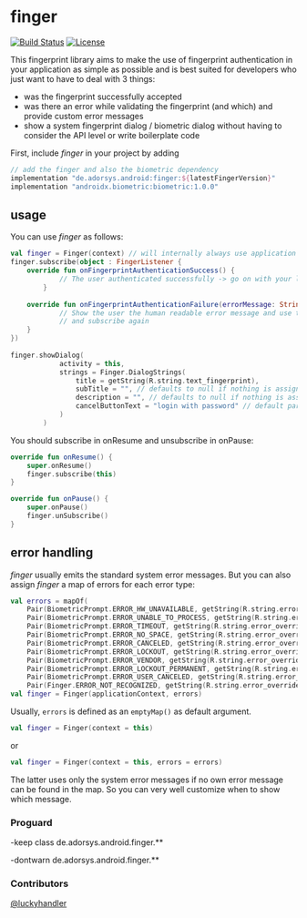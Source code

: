 # finger

[![Build Status](https://travis-ci.com/adorsys/fingerprint-android.svg?branch=master)](https://travis-ci.com/adorsys/fingerprint-android)
[![License](https://img.shields.io/badge/License-Apache%202.0-blue.svg)](https://opensource.org/licenses/Apache-2.0)

This fingerprint library aims to make the use of fingerprint authentication in your application as simple as possible and is best suited for developers who just want to have to deal with 3 things:

* was the fingerprint successfully accepted
* was there an error while validating the fingerprint (and which) and provide custom error messages
* show a system fingerprint dialog / biometric dialog without having to consider the API level or write boilerplate code

First, include _finger_ in your project by adding
  ````groovy
  // add the finger and also the biometric dependency  
implementation "de.adorsys.android:finger:${latestFingerVersion}"
implementation "androidx.biometric:biometric:1.0.0"
````

## usage
You can use _finger_ as follows:

```` kotlin 
val finger = Finger(context) // will internally always use application context
finger.subscribe(object : FingerListener {
	override fun onFingerprintAuthenticationSuccess() {
    		// The user authenticated successfully -> go on with your logic
    	}
                  
	override fun onFingerprintAuthenticationFailure(errorMessage: String, errorCode: Int) {
    		// Show the user the human readable error message and use the error code if necessary 
        	// and subscribe again
	}
})
              
finger.showDialog(
            activity = this,
            strings = Finger.DialogStrings(
                title = getString(R.string.text_fingerprint),
                subTitle = "", // defaults to null if nothing is assigned    
                description = "", // defaults to null if nothing is assigned
                cancelButtonText = "login with password" // default parameter is android.R.cancel 
            )
        )
````

You should subscribe in onResume and unsubscribe in onPause:
````kotlin
override fun onResume() {
	super.onResume()
	finger.subscribe(this)
}

override fun onPause() {
    super.onPause()
    finger.unSubscribe()
}
````

##  error handling
_finger_ usually emits the standard system error messages. But you can also assign _finger_ a map of errors for each error type:
 
```` kotlin
val errors = mapOf(
	Pair(BiometricPrompt.ERROR_HW_UNAVAILABLE, getString(R.string.error_override_hw_unavailable)),
	Pair(BiometricPrompt.ERROR_UNABLE_TO_PROCESS, getString(R.string.error_override_unable_to_process)),
	Pair(BiometricPrompt.ERROR_TIMEOUT, getString(R.string.error_override_error_timeout)),
	Pair(BiometricPrompt.ERROR_NO_SPACE, getString(R.string.error_override_no_space)),
	Pair(BiometricPrompt.ERROR_CANCELED, getString(R.string.error_override_canceled)),
	Pair(BiometricPrompt.ERROR_LOCKOUT, getString(R.string.error_override_lockout)),
	Pair(BiometricPrompt.ERROR_VENDOR, getString(R.string.error_override_vendor)),
	Pair(BiometricPrompt.ERROR_LOCKOUT_PERMANENT, getString(R.string.error_override_lockout_permanent)),
	Pair(BiometricPrompt.ERROR_USER_CANCELED, getString(R.string.error_override_user_cancel)),
	Pair(Finger.ERROR_NOT_RECOGNIZED, getString(R.string.error_override_not_recognized)))
val finger = Finger(applicationContext, errors)
````

Usually, `errors` is defined as an `emptyMap()` as default argument.
   
```` kotlin
val finger = Finger(context = this)
````
or

```` kotlin
val finger = Finger(context = this, errors = errors)
````
The latter uses only the system error messages if no own error message can be found in the map. So you can very well customize when to show which message.



### Proguard
-keep class de.adorsys.android.finger.**

-dontwarn de.adorsys.android.finger.**

### Contributors
[@luckyhandler](https://github.com/luckyhandler)
